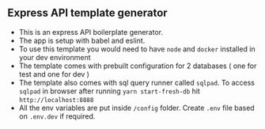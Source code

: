 ## Express API template generator

- This is an express API boilerplate generator.
- The app is setup with babel and eslint.
- To use this template you would need to have `node` and `docker` installed in your dev environment
- The template comes with prebuilt configuration for 2 databases ( one for test and one for dev )
- The template also comes with sql query runner called `sqlpad`. To access `sqlpad` in browser after running `yarn start-fresh-db` hit `http://localhost:8888`
- All the env variables are put inside `/config` folder. Create `.env` file based on `.env.dev` if required.
